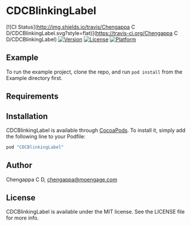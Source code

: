 # CDCBlinkingLabel

[![CI Status](http://img.shields.io/travis/Chengappa C D/CDCBlinkingLabel.svg?style=flat)](https://travis-ci.org/Chengappa C D/CDCBlinkingLabel)
[![Version](https://img.shields.io/cocoapods/v/CDCBlinkingLabel.svg?style=flat)](http://cocoapods.org/pods/CDCBlinkingLabel)
[![License](https://img.shields.io/cocoapods/l/CDCBlinkingLabel.svg?style=flat)](http://cocoapods.org/pods/CDCBlinkingLabel)
[![Platform](https://img.shields.io/cocoapods/p/CDCBlinkingLabel.svg?style=flat)](http://cocoapods.org/pods/CDCBlinkingLabel)

## Example

To run the example project, clone the repo, and run `pod install` from the Example directory first.

## Requirements

## Installation

CDCBlinkingLabel is available through [CocoaPods](http://cocoapods.org). To install
it, simply add the following line to your Podfile:

```ruby
pod "CDCBlinkingLabel"
```

## Author

Chengappa C D, chengappa@moengage.com

## License

CDCBlinkingLabel is available under the MIT license. See the LICENSE file for more info.
